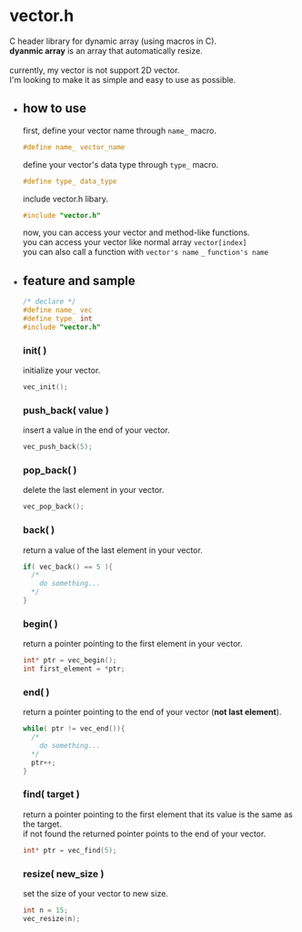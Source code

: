 # vector.h
C header library for dynamic array (using macros in C).\
**dyanmic array** is an array that automatically resize.\
\
currently, my vector is not support 2D vector.\
I'm looking to make it as simple and easy to use as possible.

- ## how to use
  first, define your vector name through ```name_``` macro.
  ```c
  #define name_ vector_name
  ```
  define your vector's data type through ```type_``` macro.
  ```c
  #define type_ data_type
  ```
  include vector.h libary.
  ```c
  #include "vector.h"
  ```
  now, you can access your vector and method-like functions.\
  you can access your vector like normal array ```vector[index]```\
  you can also call a function with ```vector's name``` ```_``` ```function's name```
  

- ## feature and sample
  ```c
  /* declare */
  #define name_ vec
  #define type_ int
  #include "vector.h"
  ```
  ### init( )
  initialize your vector.
  ```c
  vec_init();
  ```

  ### push_back( value )
  insert a value in the end of your vector.
  ```c
  vec_push_back(5);
  ```

  ### pop_back( )
  delete the last element in your vector.
  ```c
  vec_pop_back();
  ```

  ### back( )
  return a value of the last element in your vector.
  ```c
  if( vec_back() == 5 ){
    /*
      do something...
    */
  }
  ```

  ### begin( )
  return a pointer pointing to the first element in your vector.
  ```c
  int* ptr = vec_begin();
  int first_element = *ptr;
  ```

  ### end( )
  return a pointer pointing to the end of your vector (**not last element**).
  ```c
  while( ptr != vec_end()){
    /*
      do something...
    */
    ptr++;
  }
  ```

  ### find( target )
  return a pointer pointing to the first element that its value is the same as the target.\
  if not found the returned pointer points to the end of your vector.
  ```c
  int* ptr = vec_find(5);
  ```

  ### resize( new_size )
  set the size of your vector to new size.
  ```c
  int n = 15;
  vec_resize(n);
  ```